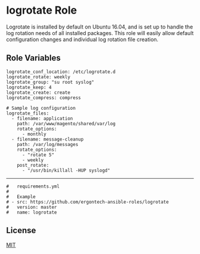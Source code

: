 logrotate Role
=========

Logrotate is installed by default on Ubuntu 16.04, and is set up to handle the log rotation needs of all installed packages.
This role will easily allow default configuration changes and individual log rotation file creation.

Role Variables
--------------
```
logrotate_conf_location: /etc/logrotate.d
logrotate_rotate: weekly
logrotate_group: "su root syslog"
logrotate_keep: 4
logrotate_create: create
logrotate_compress: compress

# Sample log configuration
logrotate_files:
  - filename: application
    path: /var/www/magento/shared/var/log
    rotate_options:
      - monthly
  - filename: message-cleanup
    path: /var/log/messages
    rotate_options:
      - "rotate 5"
      - weekly
    post_rotate:
      - "/usr/bin/killall -HUP syslogd"
```


----------------

```
#   requirements.yml
#
#   Example
# - src: https://github.com/ergontech-ansible-roles/logrotate
#   version: master
#   name: logrotate
```

License
-------

[MIT](LICENSE)
